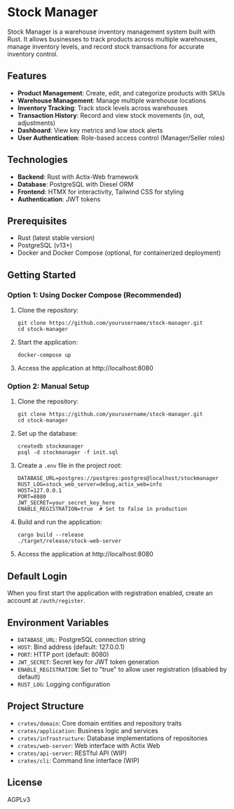 # Stock Manager

Stock Manager is a warehouse inventory management system built with Rust. It allows businesses to track products across multiple warehouses, manage inventory levels, and record stock transactions for accurate inventory control.

## Features

- **Product Management**: Create, edit, and categorize products with SKUs
- **Warehouse Management**: Manage multiple warehouse locations
- **Inventory Tracking**: Track stock levels across warehouses
- **Transaction History**: Record and view stock movements (in, out, adjustments)
- **Dashboard**: View key metrics and low stock alerts
- **User Authentication**: Role-based access control (Manager/Seller roles)

## Technologies

- **Backend**: Rust with Actix-Web framework
- **Database**: PostgreSQL with Diesel ORM
- **Frontend**: HTMX for interactivity, Tailwind CSS for styling
- **Authentication**: JWT tokens

## Prerequisites

- Rust (latest stable version)
- PostgreSQL (v13+)
- Docker and Docker Compose (optional, for containerized deployment)

## Getting Started

### Option 1: Using Docker Compose (Recommended)

1. Clone the repository:
   ```
   git clone https://github.com/yourusername/stock-manager.git
   cd stock-manager
   ```

2. Start the application:
   ```
   docker-compose up
   ```
   
3. Access the application at http://localhost:8080

### Option 2: Manual Setup

1. Clone the repository:
   ```
   git clone https://github.com/yourusername/stock-manager.git
   cd stock-manager
   ```

2. Set up the database:
   ```
   createdb stockmanager
   psql -d stockmanager -f init.sql
   ```

3. Create a `.env` file in the project root:
   ```
   DATABASE_URL=postgres://postgres:postgres@localhost/stockmanager
   RUST_LOG=stock_web_server=debug,actix_web=info
   HOST=127.0.0.1
   PORT=8080
   JWT_SECRET=your_secret_key_here
   ENABLE_REGISTRATION=true  # Set to false in production
   ```

4. Build and run the application:
   ```
   cargo build --release
   ./target/release/stock-web-server
   ```

5. Access the application at http://localhost:8080

## Default Login

When you first start the application with registration enabled, create an account at `/auth/register`.

## Environment Variables

- `DATABASE_URL`: PostgreSQL connection string
- `HOST`: Bind address (default: 127.0.0.1)
- `PORT`: HTTP port (default: 8080)
- `JWT_SECRET`: Secret key for JWT token generation
- `ENABLE_REGISTRATION`: Set to "true" to allow user registration (disabled by default)
- `RUST_LOG`: Logging configuration

## Project Structure

- `crates/domain`: Core domain entities and repository traits
- `crates/application`: Business logic and services
- `crates/infrastructure`: Database implementations of repositories
- `crates/web-server`: Web interface with Actix Web
- `crates/api-server`: RESTful API (WIP)
- `crates/cli`: Command line interface (WIP)

## License

AGPLv3
